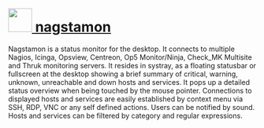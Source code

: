 # [<img src="https://cdn.rawgit.com/AdmiringWorm/chocolatey-packages/535709af21d2bf72a281cfeb3d2683a548988e79/icons/nagstamon.png" height="48" width="48" /> nagstamon](https://chocolatey.org/packages/nagstamon)

Nagstamon is a status monitor for the desktop. It connects to multiple Nagios, Icinga, Opsview, Centreon, Op5 Monitor/Ninja, Check_MK Multisite and Thruk monitoring servers. It resides in systray, as a floating statusbar or fullscreen at the desktop showing a brief summary of critical, warning, unknown, unreachable and down hosts and services. It pops up a detailed status overview when being touched by the mouse pointer. Connections to displayed hosts and services are easily established by context menu via SSH, RDP, VNC or any self defined actions. Users can be notified by sound. Hosts and services can be filtered by category and regular expressions.
